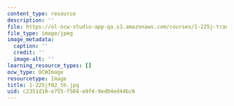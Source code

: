 ```yaml
---
content_type: resource
description: ''
file: https://ol-ocw-studio-app-qa.s3.amazonaws.com/courses/1-225j-transportation-flow-systems-fall-2002/c2351d10e755f504e0f49ed04ed44bc6_1-225jf02_th.jpg
file_type: image/jpeg
image_metadata:
  caption: ''
  credit: ''
  image-alt: ''
learning_resource_types: []
ocw_type: OCWImage
resourcetype: Image
title: 1-225jf02_th.jpg
uid: c2351d10-e755-f504-e0f4-9ed04ed44bc6
---
```

